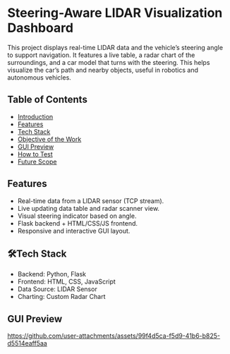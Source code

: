 # Steering-Aware LIDAR Visualization Dashboard
This project displays real-time LIDAR data and the vehicle’s steering angle to support navigation. It features a live table, a radar chart of the surroundings, and a car model that turns with the steering. This helps visualize the car’s path and nearby objects, useful in robotics and autonomous vehicles.

## Table of Contents
- [Introduction](#introduction)
- [Features](#features)
- [Tech Stack](#tech-stack)
- [Objective of the Work](#objective-of-the-work)
- [GUI Preview](#gui-preview)
- [How to Test](#how-to-test)
- [Future Scope](#future-scope)

## Features
* Real-time data from a LIDAR sensor (TCP stream).
* Live updating data table and radar scanner view.
* Visual steering indicator based on angle.
* Flask backend + HTML/CSS/JS frontend.
* Responsive and interactive GUI layout.

## 🛠Tech Stack
* Backend: Python, Flask
* Frontend: HTML, CSS, JavaScript
* Data Source: LIDAR Sensor
* Charting: Custom Radar Chart

## GUI Preview
https://github.com/user-attachments/assets/99f4d5ca-f5d9-41b6-b825-d5514eaff5aa
